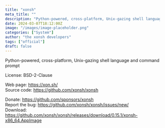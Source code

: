 ```yaml
---
title: "xonsh"
meta_title: ""
description: "Python-powered, cross-platform, Unix-gazing shell language and command prompt."
date: 2024-03-07T18:12:00Z
image: "/images/image-placeholder.png"
categories: ["System"]
author: "the xonsh developers"
tags: ["official"]
draft: false
---
```


Python-powered, cross-platform, Unix-gazing shell language and command prompt

License: BSD-2-Clause

Web page: https://xon.sh/  
Source code: https://github.com/xonsh/xonsh

Donate: https://github.com/sponsors/xonsh  
Report the bug: https://github.com/xonsh/xonsh/issues/new/  
Download: https://github.com/xonsh/xonsh/releases/download/0.15.1/xonsh-x86_64.AppImage
